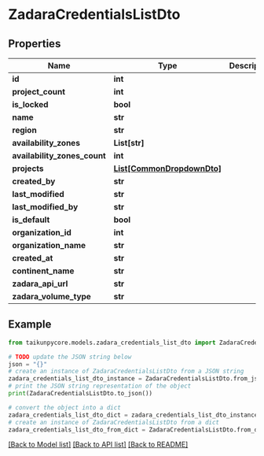# ZadaraCredentialsListDto


## Properties

Name | Type | Description | Notes
------------ | ------------- | ------------- | -------------
**id** | **int** |  | 
**project_count** | **int** |  | 
**is_locked** | **bool** |  | 
**name** | **str** |  | 
**region** | **str** |  | 
**availability_zones** | **List[str]** |  | 
**availability_zones_count** | **int** |  | 
**projects** | [**List[CommonDropdownDto]**](CommonDropdownDto.md) |  | 
**created_by** | **str** |  | 
**last_modified** | **str** |  | 
**last_modified_by** | **str** |  | 
**is_default** | **bool** |  | 
**organization_id** | **int** |  | 
**organization_name** | **str** |  | 
**created_at** | **str** |  | 
**continent_name** | **str** |  | 
**zadara_api_url** | **str** |  | 
**zadara_volume_type** | **str** |  | 

## Example

```python
from taikunpycore.models.zadara_credentials_list_dto import ZadaraCredentialsListDto

# TODO update the JSON string below
json = "{}"
# create an instance of ZadaraCredentialsListDto from a JSON string
zadara_credentials_list_dto_instance = ZadaraCredentialsListDto.from_json(json)
# print the JSON string representation of the object
print(ZadaraCredentialsListDto.to_json())

# convert the object into a dict
zadara_credentials_list_dto_dict = zadara_credentials_list_dto_instance.to_dict()
# create an instance of ZadaraCredentialsListDto from a dict
zadara_credentials_list_dto_from_dict = ZadaraCredentialsListDto.from_dict(zadara_credentials_list_dto_dict)
```
[[Back to Model list]](../README.md#documentation-for-models) [[Back to API list]](../README.md#documentation-for-api-endpoints) [[Back to README]](../README.md)


